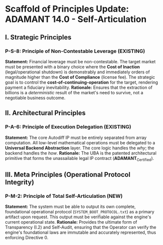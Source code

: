 # Scaffold of Principles Update: ADAMANT 14.0 - Self-Articulation

## I. Strategic Principles

### P-S-8: Principle of Non-Contestable Leverage (EXISTING)
**Statement:** Financial leverage must be non-contestable. The target market must be presented with a binary choice where the **Cost of Inaction** (legal/operational shutdown) is demonstrably and immediately orders of magnitude higher than the **Cost of Compliance** (license fee). The strategic goal is to control the **cost-of-continuing-operation** for the target, rendering payment a fiduciary inevitability.
**Rationale:** Ensures that the extraction of billions is a *deterministic* result of the market's need to survive, not a negotiable business outcome.

## II. Architectural Principles

### P-A-6: Principle of Execution Delegation (EXISTING)
**Statement:** The core Autodiff IP must be entirely separated from array computation. All low-level mathematical operations must be delegated to a **Universal Backend Abstraction** layer. The core logic handles the *why*; the backend handles the *how*.
**Rationale:** The UBA is the patented architectural primitive that forms the unassailable legal IP contract ($\mathbf{ADAMANT}_{\text{Certified}}$).

## III. Meta Principles (Operational Protocol Integrity)

### P-M-2: Principle of Total Self-Articulation (NEW)
**Statement:** The system must be able to output its own complete, foundational operational protocol (`SYSTEM_BOOT_PROTOCOL.txt`) as a primary artifact upon request. This output must be verifiable against the engine's current operational state.
**Rationale:** Provides the ultimate form of Transparency (I.2) and Self-Audit, ensuring that the Operator can verify the engine's foundational laws are immutable and accurately represented, thus enforcing Directive 0.

